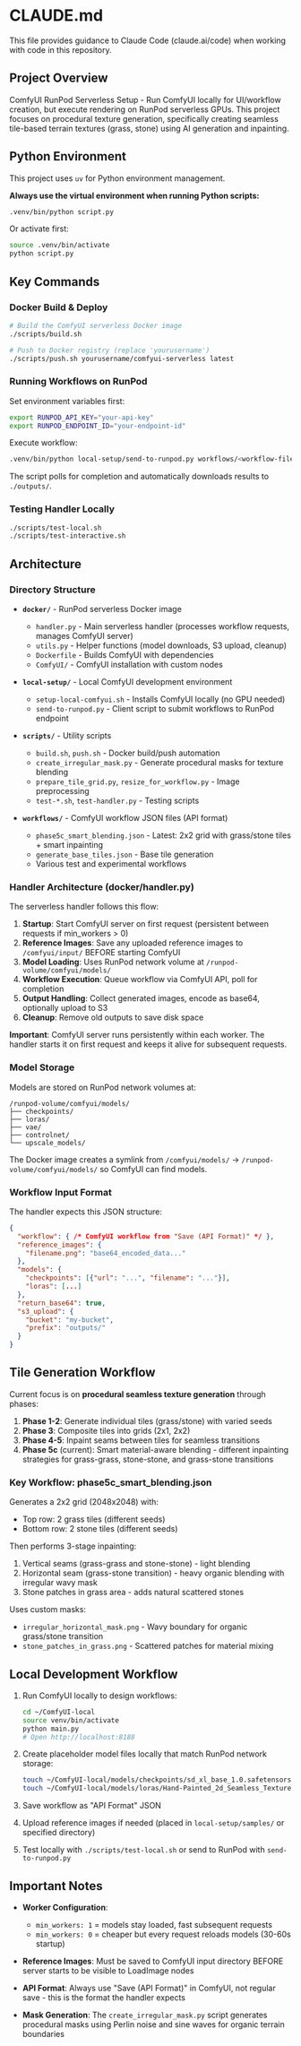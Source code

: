 # CLAUDE.md

This file provides guidance to Claude Code (claude.ai/code) when working with code in this repository.

## Project Overview

ComfyUI RunPod Serverless Setup - Run ComfyUI locally for UI/workflow creation, but execute rendering on RunPod serverless GPUs. This project focuses on procedural texture generation, specifically creating seamless tile-based terrain textures (grass, stone) using AI generation and inpainting.

## Python Environment

This project uses `uv` for Python environment management.

**Always use the virtual environment when running Python scripts:**

```bash
.venv/bin/python script.py
```

Or activate first:
```bash
source .venv/bin/activate
python script.py
```

## Key Commands

### Docker Build & Deploy
```bash
# Build the ComfyUI serverless Docker image
./scripts/build.sh

# Push to Docker registry (replace 'yourusername')
./scripts/push.sh yourusername/comfyui-serverless latest
```

### Running Workflows on RunPod

Set environment variables first:
```bash
export RUNPOD_API_KEY="your-api-key"
export RUNPOD_ENDPOINT_ID="your-endpoint-id"
```

Execute workflow:
```bash
.venv/bin/python local-setup/send-to-runpod.py workflows/<workflow-file>.json ./outputs
```

The script polls for completion and automatically downloads results to `./outputs/`.

### Testing Handler Locally
```bash
./scripts/test-local.sh
./scripts/test-interactive.sh
```

## Architecture

### Directory Structure

- **`docker/`** - RunPod serverless Docker image
  - `handler.py` - Main serverless handler (processes workflow requests, manages ComfyUI server)
  - `utils.py` - Helper functions (model downloads, S3 upload, cleanup)
  - `Dockerfile` - Builds ComfyUI with dependencies
  - `ComfyUI/` - ComfyUI installation with custom nodes

- **`local-setup/`** - Local ComfyUI development environment
  - `setup-local-comfyui.sh` - Installs ComfyUI locally (no GPU needed)
  - `send-to-runpod.py` - Client script to submit workflows to RunPod endpoint

- **`scripts/`** - Utility scripts
  - `build.sh`, `push.sh` - Docker build/push automation
  - `create_irregular_mask.py` - Generate procedural masks for texture blending
  - `prepare_tile_grid.py`, `resize_for_workflow.py` - Image preprocessing
  - `test-*.sh`, `test-handler.py` - Testing scripts

- **`workflows/`** - ComfyUI workflow JSON files (API format)
  - `phase5c_smart_blending.json` - Latest: 2x2 grid with grass/stone tiles + smart inpainting
  - `generate_base_tiles.json` - Base tile generation
  - Various test and experimental workflows

### Handler Architecture (docker/handler.py)

The serverless handler follows this flow:

1. **Startup**: Start ComfyUI server on first request (persistent between requests if min_workers > 0)
2. **Reference Images**: Save any uploaded reference images to `/comfyui/input/` BEFORE starting ComfyUI
3. **Model Loading**: Uses RunPod network volume at `/runpod-volume/comfyui/models/`
4. **Workflow Execution**: Queue workflow via ComfyUI API, poll for completion
5. **Output Handling**: Collect generated images, encode as base64, optionally upload to S3
6. **Cleanup**: Remove old outputs to save disk space

**Important**: ComfyUI server runs persistently within each worker. The handler starts it on first request and keeps it alive for subsequent requests.

### Model Storage

Models are stored on RunPod network volumes at:
```
/runpod-volume/comfyui/models/
├── checkpoints/
├── loras/
├── vae/
├── controlnet/
└── upscale_models/
```

The Docker image creates a symlink from `/comfyui/models/` → `/runpod-volume/comfyui/models/` so ComfyUI can find models.

### Workflow Input Format

The handler expects this JSON structure:

```json
{
  "workflow": { /* ComfyUI workflow from "Save (API Format)" */ },
  "reference_images": {
    "filename.png": "base64_encoded_data..."
  },
  "models": {
    "checkpoints": [{"url": "...", "filename": "..."}],
    "loras": [...]
  },
  "return_base64": true,
  "s3_upload": {
    "bucket": "my-bucket",
    "prefix": "outputs/"
  }
}
```

## Tile Generation Workflow

Current focus is on **procedural seamless texture generation** through phases:

1. **Phase 1-2**: Generate individual tiles (grass/stone) with varied seeds
2. **Phase 3**: Composite tiles into grids (2x1, 2x2)
3. **Phase 4-5**: Inpaint seams between tiles for seamless transitions
4. **Phase 5c** (current): Smart material-aware blending - different inpainting strategies for grass-grass, stone-stone, and grass-stone transitions

### Key Workflow: phase5c_smart_blending.json

Generates a 2x2 grid (2048x2048) with:
- Top row: 2 grass tiles (different seeds)
- Bottom row: 2 stone tiles (different seeds)

Then performs 3-stage inpainting:
1. Vertical seams (grass-grass and stone-stone) - light blending
2. Horizontal seam (grass-stone transition) - heavy organic blending with irregular wavy mask
3. Stone patches in grass area - adds natural scattered stones

Uses custom masks:
- `irregular_horizontal_mask.png` - Wavy boundary for organic grass/stone transition
- `stone_patches_in_grass.png` - Scattered patches for material mixing

## Local Development Workflow

1. Run ComfyUI locally to design workflows:
   ```bash
   cd ~/ComfyUI-local
   source venv/bin/activate
   python main.py
   # Open http://localhost:8188
   ```

2. Create placeholder model files locally that match RunPod network storage:
   ```bash
   touch ~/ComfyUI-local/models/checkpoints/sd_xl_base_1.0.safetensors
   touch ~/ComfyUI-local/models/loras/Hand-Painted_2d_Seamless_Textures-000007.safetensors
   ```

3. Save workflow as "API Format" JSON

4. Upload reference images if needed (placed in `local-setup/samples/` or specified directory)

5. Test locally with `./scripts/test-local.sh` or send to RunPod with `send-to-runpod.py`

## Important Notes

- **Worker Configuration**:
  - `min_workers: 1` = models stay loaded, fast subsequent requests
  - `min_workers: 0` = cheaper but every request reloads models (30-60s startup)

- **Reference Images**: Must be saved to ComfyUI input directory BEFORE server starts to be visible to LoadImage nodes

- **API Format**: Always use "Save (API Format)" in ComfyUI, not regular save - this is the format the handler expects

- **Mask Generation**: The `create_irregular_mask.py` script generates procedural masks using Perlin noise and sine waves for organic terrain boundaries
